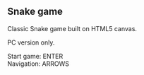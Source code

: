 ## Snake game

Classic Snake game built on HTML5 canvas.

PC version only.

Start game: ENTER<br>
Navigation: ARROWS
